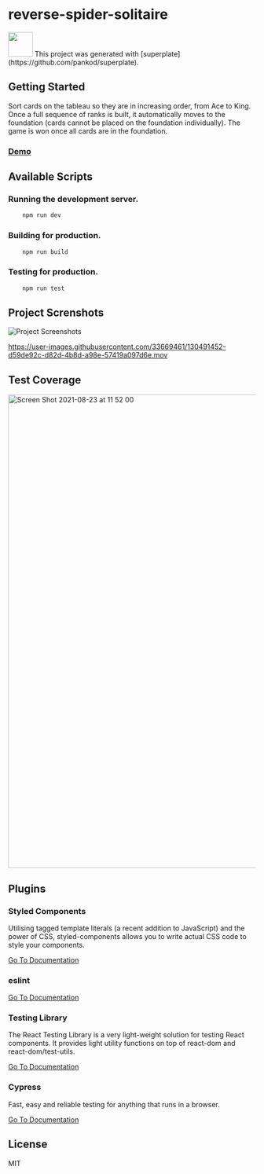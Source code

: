 # reverse-spider-solitaire
<img src="fa-crown.svg" width="50" height="50">
This project was generated with [superplate](https://github.com/pankod/superplate).

## Getting Started

Sort cards on the tableau so they are in increasing order, from Ace to King. Once a full sequence of ranks is built, it automatically moves to the foundation (cards cannot be placed on the foundation individually). The game is won once all cards are in the foundation.

### [Demo](https://react-reversed-spider-solitaire.netlify.app/)

## Available Scripts

### Running the development server.

```bash
    npm run dev
```

### Building for production.

```bash
    npm run build
```

### Testing for production.

```bash
    npm run test
```


## Project Screnshots

![Project Screenshots](https://user-images.githubusercontent.com/33669461/130489058-7650f9c6-92fc-4361-b90c-dc4c365c9817.png)

https://user-images.githubusercontent.com/33669461/130491452-d59de92c-d82d-4b8d-a98e-57419a097d6e.mov


## Test Coverage

<img width="964" alt="Screen Shot 2021-08-23 at 11 52 00" src="https://user-images.githubusercontent.com/33669461/130490409-2e26c7c5-aad4-4325-a8cb-2eade9f59c71.png">


## Plugins

### **Styled Components**

Utilising tagged template literals (a recent addition to JavaScript) and the power of CSS, styled-components allows you to write actual CSS code to style your components.

[Go To Documentation](https://styled-components.com/docs)


### **eslint**

[Go To Documentation]()


### **Testing Library**

The React Testing Library is a very light-weight solution for testing React components. It provides light utility functions on top of react-dom and react-dom/test-utils.

[Go To Documentation](https://testing-library.com/docs/)


### **Cypress**

Fast, easy and reliable testing for anything that runs in a browser.

[Go To Documentation](https://docs.cypress.io/guides/overview/why-cypress.html)



## License

MIT
